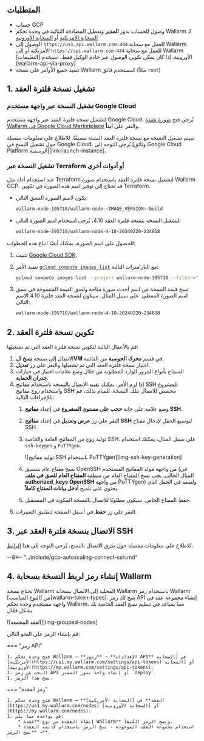 ## المتطلبات

* حساب GCP
* وصول للحساب بدور **المدير** وتعطيل المصادقة الثنائية في وحدة تحكم Wallarm لـ [السحابة الأمريكية](https://us1.my.wallarm.com/) أو [السحابة الأوروبية](https://my.wallarm.com/)
* الوصول إلى `https://us1.api.wallarm.com:444` للعمل مع سحابة Wallarm الأمريكية أو إلى `https://api.wallarm.com:444` للعمل مع سحابة Wallarm الأوروبية. إذا كان يمكن تكوين الوصول عبر خادم الوكيل فقط، استخدم [التعليمات][wallarm-api-via-proxy]
* تنفيذ جميع الأوامر على نسخة Wallarm كمستخدم فائق (مثلاً `root`)

## 1. تشغيل نسخة فلترة العقد

### تشغيل النسخة عبر واجهة مستخدم Google Cloud

لتشغيل نسخة فلترة العقد عبر واجهة مستخدم Google Cloud، يُرجى فتح [صورة عقدة Wallarm في Google Cloud Marketplace](https://console.cloud.google.com/launcher/details/wallarm-node-195710/wallarm-node) والنقر على **ابدأ**.

سيتم تشغيل النسخة مع نسخة فلترة العقد المثبتة مسبقًا. للاطلاع على معلومات مفصلة حول تشغيل النسخ في Google Cloud، يُرجى التوجه إلى [وثائق Google Cloud Platform الرسمية][link-launch-instance].

### تشغيل النسخة عبر Terraform أو أدوات أخرى

عند استخدام أداة مثل Terraform لتشغيل نسخة فلترة العقد باستخدام صورة Wallarm GCP، قد تحتاج إلى توفير اسم هذه الصورة في تكوين Terraform.

* يكون لاسم الصورة النسق التالي:

    ```bash
    wallarm-node-195710/wallarm-node-<IMAGE_VERSION>-build
    ```
* لتشغيل النسخة بنسخة فلترة العقد 4.10، يُرجى استخدام اسم الصورة التالي:

    ```bash
    wallarm-node-195710/wallarm-node-4-10-20240220-234618
    ```

للحصول على اسم الصورة، يمكنك أيضًا اتباع هذه الخطوات:

1. تثبيت [Google Cloud SDK](https://cloud.google.com/sdk/docs/install).
2. تنفيذ الأمر [`gcloud compute images list`](https://cloud.google.com/sdk/gcloud/reference/compute/images/list) مع البارامترات التالية:

    ```bash
    gcloud compute images list --project wallarm-node-195710 --filter="name~'wallarm-node-4-10-*'" --no-standard-images
    ```
3. نسخ قيمة النسخة من اسم أحدث صورة متاحة ولصق القيمة المنسوخة في نسق اسم الصورة المعطى. على سبيل المثال، سيكون لنسخة العقد فلترة 4.10 الاسم التالي:

    ```bash
    wallarm-node-195710/wallarm-node-4-10-20240220-234618
    ```

## 2. تكوين نسخة فلترة العقد

قم بالأعمال التالية لتكوين نسخة فلترة العقد التي تم تشغيلها:

1.  الانتقال إلى صفحة **نسخ الVM** في قسم **محرك الحوسبة** من القائمة.
2.  اختيار نسخة فلترة العقد التي تم تشغيلها والنقر على زر **تعديل**.
3.  السماح بأنواع المرور الوارد المطلوبة من خلال وضع علامات اختيار في خيارات **جدران الحماية**.
4.  إذا لزم الأمر، يمكنك تقييد الاتصال بالنسخة باستخدام مفاتيح SSH للمشروع واستخدام زوج مفاتيح SSH مخصص للاتصال بتلك النسخة. للقيام بذلك، قم بالإجراءات التالية:
    1.  وضع علامة على خانة **حجب على مستوى المشروع** في إعداد **مفاتيح SSH**.
    2.  النقر على زر **عرض وتعديل** في إعداد **مفاتيح SSH** لتوسيع الحقل لإدخال مفتاح SSH.
    3.  توليد زوج من المفاتيح العامة والخاصة SSH. على سبيل المثال، يمكنك استخدام `ssh-keygen` و `PuTTYgen`.
       
        ![توليد مفاتيح SSH باستخدام PuTTYgen][img-ssh-key-generation]

    4.  نسخ مفتاح عام بتنسيق OpenSSH من واجهة مولد المفاتيح المستخدم (في المثال الحالي، يجب نسخ المفتاح العام من منطقة **المفتاح العام للصق في ملف authorized_keys OpenSSH** من واجهة PuTTYgen) ولصقه في الحقل الذي يحتوي على تلميح **أدخل بيانات المفتاح كاملاً**.
    5.  حفظ المفتاح الخاص. سيكون مطلوبًا للاتصال بالنسخة المكونة في المستقبل.
5.  النقر على زر **حفظ** في أسفل الصفحة لتطبيق التغييرات.

## 3. الاتصال بنسخة فلترة العقد عبر SSH

للاطلاع على معلومات مفصلة حول طرق الاتصال بالنسخ، يُرجى التوجه إلى هذا [الرابط](https://cloud.google.com/compute/docs/instances/connecting-to-instance).

--8<-- "../include/gcp-autoscaling-connect-ssh.md"

## 4. إنشاء رمز لربط النسخة بسحابة Wallarm

تحتاج نسخة Wallarm المحلية إلى الاتصال بسحابة Wallarm باستخدام رمز Wallarm من [النوع المناسب][wallarm-token-types]. يتيح لك رمز API إنشاء مجموعة عقد في واجهة مستخدم وحدة تحكم Wallarm، مما يساعد في تنظيم نسخ العقد الخاصة بك بشكل فعّال.

![العقد المجمعة][img-grouped-nodes]

قم بإنشاء الرمز على النحو التالي:

=== "رمز API"

    1. فتح وحدة تحكم Wallarm → **الإعدادات** → **رموز API** في [السحابة الأمريكية](https://us1.my.wallarm.com/settings/api-tokens) أو [السحابة الأوروبية](https://my.wallarm.com/settings/api-tokens).
    1. البحث عن رمز API أو إنشاء واحد بدور المصدر `Deploy`.
    1. نسخ هذا الرمز.
=== "رمز العقدة"

    1. فتح وحدة تحكم Wallarm → **العقد** في [السحابة الأمريكية](https://us1.my.wallarm.com/nodes) أو [السحابة الأوروبية](https://my.wallarm.com/nodes).
    1. قم بواحدة مما يلي:
        * إنشاء العقدة من نوع **عقدة Wallarm** ونسخ الرمز المُنشأ.
        * استخدام مجموعة العقد الموجودة - نسخ الرمز باستخدام قائمة العقدة → **نسخ الرمز**.